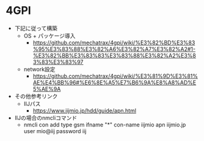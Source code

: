 # 4GPI

- 下記に従って構築
  - OS + パッケージ導入
    - https://github.com/mechatrax/4gpi/wiki/%E3%82%BD%E3%83%95%E3%83%88%E3%82%A6%E3%82%A7%E3%82%A2#1-%E3%82%BB%E3%83%83%E3%83%88%E3%82%A2%E3%83%83%E3%83%97
  - network設定
    - https://github.com/mechatrax/4gpi/wiki/%E3%81%9D%E3%81%AE%E4%BB%96#%E6%8E%A5%E7%B6%9A%E8%A8%AD%E5%AE%9A
- その他参考リンク
  - IIJパス
    - https://www.iijmio.jp/hdd/guide/apn.html
- IIJの場合のnmcliコマンド
  - nmcli con add type gsm ifname "*" con-name iijmio apn iijmio.jp user mio@iij password iij
